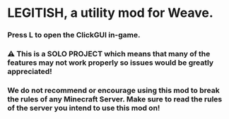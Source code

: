 # LEGITISH, a utility mod for Weave.
### Press L to open the ClickGUI in-game.
### 
### ⚠ This is a SOLO PROJECT which means that many of the features may not work properly so issues would be greatly appreciated!
### 
### We do not recommend or encourage using this mod to break the rules of any Minecraft Server. Make sure to read the rules of the server you intend to use this mod on!
